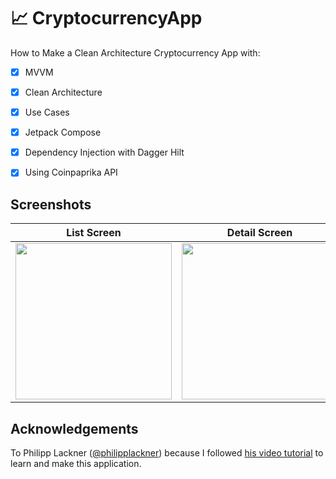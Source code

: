 # 📈 CryptocurrencyApp
How to Make a Clean Architecture Cryptocurrency App with:

- [X] MVVM
- [X] Clean Architecture
- [X] Use Cases
- [X] Jetpack Compose
- [X] Dependency Injection with Dagger Hilt
- [X] Using Coinpaprika API


## Screenshots
List Screen  | Detail Screen
------------- | -------------
<img src="https://raw.github.com/fesave/CryptocurrencyApp/main/screenshots/Screenshot_list.png" width="250"/> | <img src="https://raw.github.com/fesave/CryptocurrencyApp/main/screenshots/Screenshot_detail.png" width="250"/>

## Acknowledgements

To Philipp Lackner ([@philipplackner](https://github.com/philipplackner)) because I followed [his video tutorial](https://www.youtube.com/watch?v=EF33KmyprEQ) to learn and make this application.



